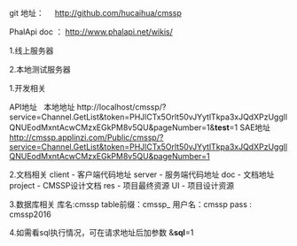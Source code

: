 git 地址：
    http://github.com/hucaihua/cmssp

PhalApi doc ： 
	http://www.phalapi.net/wikis/
	
	

1.线上服务器
	



2.本地测试服务器


1.开发相关

API地址  
	本地地址
	http://localhost/cmssp/?service=Channel.GetList&token=PHJlCTx5Orlt50vJYytlTkpa3xJQdXPzUggllQNUEodMxntAcwCMzxEGkPM8v5QU&pageNumber=1&__test__=1
	SAE地址
	http://cmssp.applinzi.com/Public/cmssp/?service=Channel.GetList&token=PHJlCTx5Orlt50vJYytlTkpa3xJQdXPzUggllQNUEodMxntAcwCMzxEGkPM8v5QU&pageNumber=1
	

	
	
2.文档相关
	client - 客户端代码地址
	server - 服务端代码地址
	doc - 文档地址
		project - CMSSP设计文档
		res - 项目最终资源
		UI - 项目设计资源
		
3.数据库相关
	库名:cmssp
	table前缀：cmssp_
	用户名：cmssp
	pass : cmssp2016
	
4.如需看sql执行情况，可在请求地址后加参数 &__sql__=1